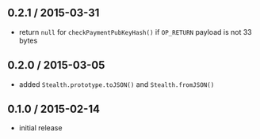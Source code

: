 0.2.1 / 2015-03-31
------------------
- return `null` for `checkPaymentPubKeyHash()` if `OP_RETURN` payload is not 33 bytes

0.2.0 / 2015-03-05
------------------
- added `Stealth.prototype.toJSON()` and `Stealth.fromJSON()`

0.1.0 / 2015-02-14
------------------
- initial release